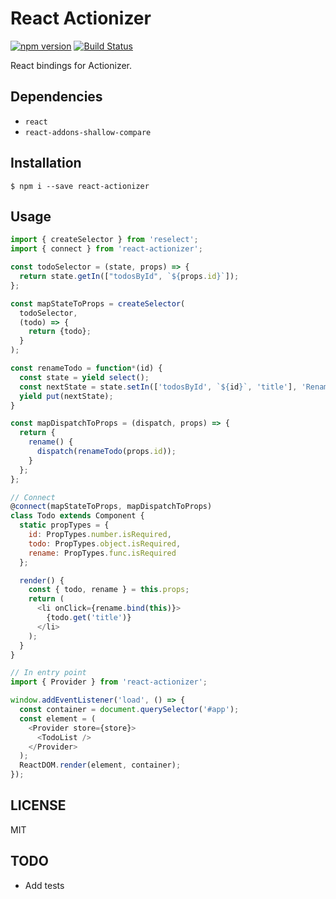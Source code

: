 # React Actionizer
[![npm version](https://badge.fury.io/js/react-actionizer.svg)](https://badge.fury.io/js/react-actionizer)
[![Build Status](https://travis-ci.org/oreshinya/react-actionizer.svg?branch=master)](https://travis-ci.org/oreshinya/react-actionizer)

React bindings for Actionizer.

## Dependencies
- `react`
- `react-addons-shallow-compare`

## Installation

```
$ npm i --save react-actionizer
```

## Usage

```javascript
import { createSelector } from 'reselect';
import { connect } from 'react-actionizer';

const todoSelector = (state, props) => {
  return state.getIn(["todosById", `${props.id}`]);
};

const mapStateToProps = createSelector(
  todoSelector,
  (todo) => {
    return {todo};
  }
);

const renameTodo = function*(id) {
  const state = yield select();
  const nextState = state.setIn(['todosById', `${id}`, 'title'], 'Renamed');
  yield put(nextState);
}

const mapDispatchToProps = (dispatch, props) => {
  return {
    rename() {
      dispatch(renameTodo(props.id));
    }
  };
};

// Connect
@connect(mapStateToProps, mapDispatchToProps)
class Todo extends Component {
  static propTypes = {
    id: PropTypes.number.isRequired,
    todo: PropTypes.object.isRequired,
    rename: PropTypes.func.isRequired
  };

  render() {
    const { todo, rename } = this.props;
    return (
      <li onClick={rename.bind(this)}>
        {todo.get('title')}
      </li>
    );
  }
}

// In entry point
import { Provider } from 'react-actionizer';

window.addEventListener('load', () => {
  const container = document.querySelector('#app');
  const element = (
    <Provider store={store}>
      <TodoList />
    </Provider>
  );
  ReactDOM.render(element, container);
});
```

## LICENSE

MIT

## TODO
- Add tests

